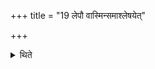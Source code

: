 +++
title = "19 लेपौ वास्मिन्समाश्लेषयेत्"

+++

<details><summary>थिते</summary>

लेपौ वास्मिन्समाश्लेषयेत् १९
</details>
